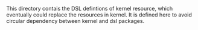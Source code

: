 This directory contais the DSL defintions of kernel resource, which eventually could replace the resources in kernel. 
It is defined here to avoid circular dependency between kernel and dsl packages.